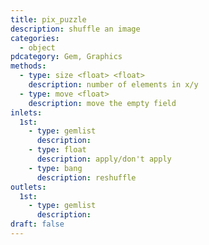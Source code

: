 ```yaml
---
title: pix_puzzle
description: shuffle an image
categories:
  - object
pdcategory: Gem, Graphics
methods:
  - type: size <float> <float>
    description: number of elements in x/y
  - type: move <float>
    description: move the empty field
inlets:
  1st:
    - type: gemlist
      description:
    - type: float
      description: apply/don't apply
    - type: bang
      description: reshuffle
outlets:
  1st:
    - type: gemlist
      description:
draft: false
---
```

